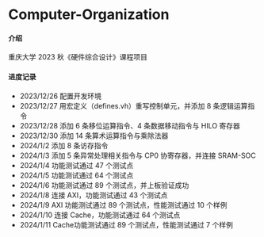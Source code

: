 # Computer-Organization

#### 介绍
重庆大学 2023 秋《硬件综合设计》课程项目

#### 进度记录
* 2023/12/26    配置开发环境
* 2023/12/27    用宏定义（defines.vh）重写控制单元，并添加 8 条逻辑运算指令
* 2023/12/28    添加 6 条移位运算指令、4 条数据移动指令与 HILO 寄存器
* 2023/12/30    添加 14 条算术运算指令与乘除法器
* 2024/1/2      添加 8 条访存指令
* 2024/1/3      添加 5 条异常处理相关指令与 CP0 协寄存器，并连接 SRAM-SOC
* 2024/1/4      功能测试通过 47 个测试点
* 2024/1/5      功能测试通过 64 个测试点
* 2024/1/6      功能测试通过 89 个测试点，并上板验证成功
* 2024/1/8      连接 AXI，功能测试通过 43 个测试点
* 2024/1/9      AXI 功能测试通过 89 个测试点，性能测试通过 10 个样例
* 2024/1/10     连接 Cache，功能测试通过 64 个测试点
* 2024/1/11     Cache功能测试通过 89 个测试点，性能测试通过 7 个样例